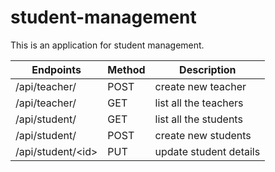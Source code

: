 # student-management
This is an application for student management.

| Endpoints | Method | Description|
| --- | --- | --- |
| /api/teacher/ | POST | create new teacher |
| /api/teacher/ | GET | list all the teachers |
| /api/student/ | GET | list all the students |
| /api/student/ | POST | create new students |
| /api/student/\<id\> | PUT | update student details |

